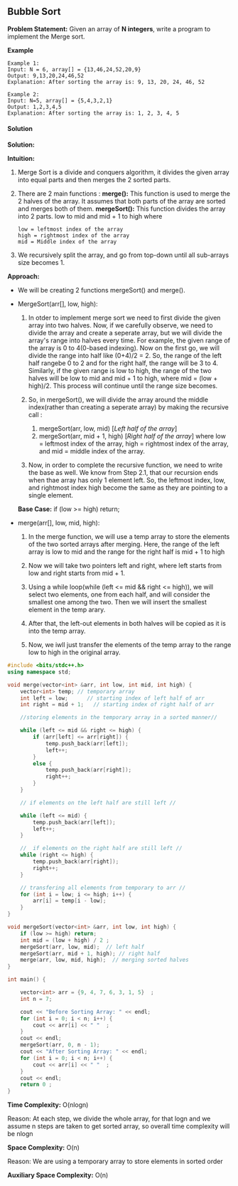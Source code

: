 ## Bubble Sort

**Problem Statement:** Given an array of **N integers**, write a program to implement the Merge sort.

**Example**

```
Example 1:
Input: N = 6, array[] = {13,46,24,52,20,9}
Output: 9,13,20,24,46,52
Explanation: After sorting the array is: 9, 13, 20, 24, 46, 52

Example 2:
Input: N=5, array[] = {5,4,3,2,1}
Output: 1,2,3,4,5
Explanation: After sorting the array is: 1, 2, 3, 4, 5
```

#### Solution

**Solution:**

**Intuition:**

1. Merge Sort is a divide and conquers algorithm, it divides the given array into equal parts and then merges the 2 sorted parts.
2. There are 2 main functions :
    **merge():** This function is used to merge the 2 halves of the array. It assumes that both parts of the array are sorted and merges both of them.
    **mergeSort():** This function divides the array into 2 parts. low to mid and mid + 1 to high where

    ```
    low = leftmost index of the array
    high = rightmost index of the array
    mid = Middle index of the array
    ```
3. We recursively split the array, and go from top-down until all sub-arrays size becomes 1.

**Approach:**

- We will be creating 2 functions mergeSort() and merge().
- MergeSort(arr[], low, high):
    1. In otder to implement merge sort we need to first divide the given array into two halves. Now, if we carefully observe, we need to divide the array and create a seperate array, but we will divide the array's range into halves every time. For example, the given range of the array is 0 to 4(0-based indexing). Now on the first go, we will divide the range into half like (0+4)/2 = 2. So, the range of the left half rangebe 0 to 2 and for the right half, the range will be 3 to 4. Similarly, if the given range is low to high, the range of the two halves will be low to mid and mid + 1 to high, where mid = (low + high)/2. This process will continue until the range size becomes.

    2. So, in mergeSort(), we will divide the array around the middle index(rather than creating a seperate array) by making the recursive call :
        1. mergeSort(arr, low, mid) [*Left half of the array*]
        2. mergeSort(arr, mid + 1, high) [*Right half of the array*]
        where low = leftmost index of the array, high = rightmost index of the array, and mid = middle index of the array.
    
    3. Now, in order to complete the recursive function, we need to write the base as well. We know from Step 2.1, that our recursion ends when thae array has only 1 element left. So, the leftmost index, low, and rightmost index high become the same as they are pointing to a single element.

    **Base Case:** if (low >= high) return;

- merge(arr[], low, mid, high):
    1. In the merge function, we will use a temp array to store the elements of the two sorted arrays after merging. Here, the range of the left array is low to mid and the range for the right half is mid + 1 to high

    2. Now we will take two pointers left and right, where left starts from low and right starts from mid + 1.

    3. Using a while loop(while (left <= mid && right <= high)), we will select two elements, one from each half, and will consider the smallest one among the two. Then we will insert the smallest element in the temp arary.

    4. After that, the left-out elements in both halves will be copied as it is into the temp array.

    5. Now, we iwll just transfer the elements of the temp array to the range low to high in the original array.

```cpp
#include <bits/stdc++.h>
using namespace std;

void merge(vector<int> &arr, int low, int mid, int high) {
    vector<int> temp; // temporary array
    int left = low;      // starting index of left half of arr
    int right = mid + 1;   // starting index of right half of arr

    //storing elements in the temporary array in a sorted manner//

    while (left <= mid && right <= high) {
        if (arr[left] <= arr[right]) {
            temp.push_back(arr[left]);
            left++;
        }
        else {
            temp.push_back(arr[right]);
            right++;
        }
    }

    // if elements on the left half are still left //

    while (left <= mid) {
        temp.push_back(arr[left]);
        left++;
    }

    //  if elements on the right half are still left //
    while (right <= high) {
        temp.push_back(arr[right]);
        right++;
    }

    // transfering all elements from temporary to arr //
    for (int i = low; i <= high; i++) {
        arr[i] = temp[i - low];
    }
}

void mergeSort(vector<int> &arr, int low, int high) {
    if (low >= high) return;
    int mid = (low + high) / 2 ;
    mergeSort(arr, low, mid);  // left half
    mergeSort(arr, mid + 1, high); // right half
    merge(arr, low, mid, high);  // merging sorted halves
}

int main() {

    vector<int> arr = {9, 4, 7, 6, 3, 1, 5}  ;
    int n = 7;

    cout << "Before Sorting Array: " << endl;
    for (int i = 0; i < n; i++) {
        cout << arr[i] << " "  ;
    }
    cout << endl;
    mergeSort(arr, 0, n - 1);
    cout << "After Sorting Array: " << endl;
    for (int i = 0; i < n; i++) {
        cout << arr[i] << " "  ;
    }
    cout << endl;
    return 0 ;
}
```

**Time Complexity:** O(nlogn)

Reason: At each step, we divide the whole array, for that logn and we assume n steps are taken to get sorted array, so overall time complexity will be nlogn

**Space Complexity:** O(n)

Reason: We are using a temporary array to store elements in sorted order

**Auxiliary Space Complexity:** O(n)